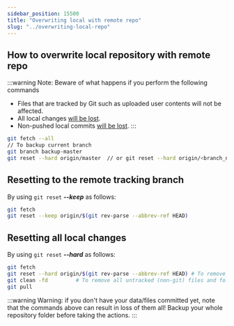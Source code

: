 ```yaml
---
sidebar_position: 15500 
title: "Overwriting local with remote repo"
slug: "../overwriting-local-repo"
---
```

## How to overwrite local repository with remote repo
:::warning Note: Beware of what happens if you perform the following commands
-   Files that are tracked by Git such as uploaded user contents will not be affected.
-   All local changes <u>will be lost</u>.
-   Non-pushed local commits <u>will be lost</u>.
:::
```bash title="Git-Pull forcefully"
git fetch --all
// To backup current branch
git branch backup-master
git reset --hard origin/master  // or git reset --hard origin/<branch_name>
```
## Resetting to the remote tracking branch
By using `git reset` ***--keep*** as follows:
```bash
git fetch
git reset --keep origin/$(git rev-parse --abbrev-ref HEAD) 
```
## Resetting all local changes
By using `git reset` ***--hard*** as follows:
```bash
git fetch
git reset --hard origin/$(git rev-parse --abbrev-ref HEAD) # To remove all not committed changes!
git clean -fd         # To remove all untracked (non-git) files and folders!
git pull
```
:::warning
Warning: if you don't have your data/files committed yet, note that the commands above can result in loss of them all! Backup your whole repository folder before taking the actions.
:::
## 